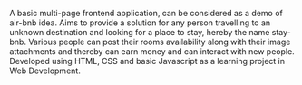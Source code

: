 A basic multi-page frontend application, can be considered as a demo of air-bnb idea.
Aims to provide a solution for any person travelling to an unknown destination and looking for a place to stay, hereby the name stay-bnb.
Various people can post their rooms availability along with their image attachments and thereby can earn money and can interact with new people.
Developed using HTML, CSS and basic Javascript as a learning project in Web Development.
